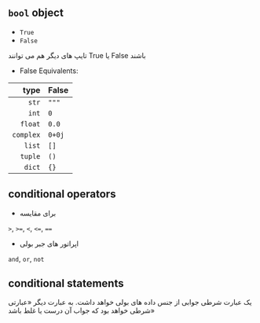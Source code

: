 ## `bool` object

* `True`
* `False`

تایپ های دیگر هم می توانند True یا False باشند

* False Equivalents:


| type       | False  |
| ----------:|:------ |
|  `str`     | `"""`  |
|  `int`     | `0`    |
|  `float`   | `0.0`  |
|  `complex` | `0+0j` |
|  `list`    | `[]`   |
|  `tuple`   | `()`   |
|  `dict`    | `{}`   |
 
 ## conditional operators
 
*  برای مقایسه

 `>`, `>=`, `<`, `<=`, `==`
 
* اپراتور های جبر بولی

`and`, `or`, `not`
   
 
 ## conditional statements
 
یک عبارت شرطی جوابی از جنس داده های بولی خواهد داشت.
 به عبارت دیگر «عبارتی شرطی خواهد بود که جواب آن درست یا غلط باشد» 
